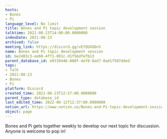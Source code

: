 ```yaml
---
hosts:
- Bones
- Pi
language_level: No limit
title: Bones and Pi topic development session
talktime: 2021-08-23T14:00:00.0000000
indexDate: 2021-08-23
archived: false
meeting_link: https://discord.gg/vE7QUXGDnS
name: Bones and Pi topic development session
id: be2403c3-ee60-4ff1-801c-d1f56dfefb13
parent_database_id: e9339446-880f-4ef0-8ad7-8ad1f507dded
tags:
- Talk
- 2021-08-23
- Bones
- Pi
platform: Discord
created_time: 2021-08-23T12:57:00.0000000
parent_type: database_id
last_edited_time: 2022-06-12T12:37:00.0000000
notion_url: https://www.notion.so/Bones-and-Pi-topic-development-session-be2403c3ee604ff1801cd1f56dfefb13
object: page
---
```


Bones and Pi gets together weekly to develop our next topic for discussion.
Anyone is welcome to pop in!










